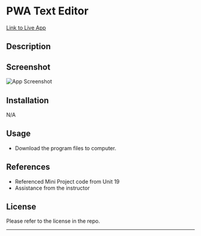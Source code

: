 # PWA Text Editor

[Link to Live App]()

## Description


## Screenshot
![App Screenshot](./)

## Installation
N/A

## Usage
* Download the program files to computer.

## References
* Referenced Mini Project code from Unit 19
* Assistance from the instructor

## License
Please refer to the license in the repo.
- - -


